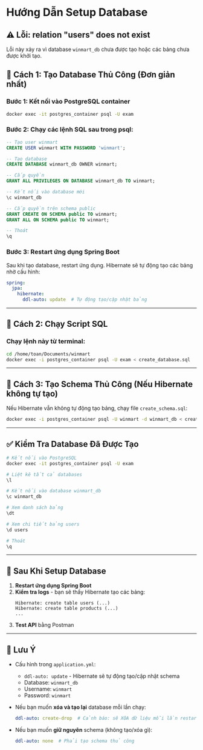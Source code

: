 # Hướng Dẫn Setup Database

## ⚠️ Lỗi: relation "users" does not exist

Lỗi này xảy ra vì database `winmart_db` chưa được tạo hoặc các bảng chưa được khởi tạo.

## 🔧 Cách 1: Tạo Database Thủ Công (Đơn giản nhất)

### Bước 1: Kết nối vào PostgreSQL container
```bash
docker exec -it postgres_container psql -U exam
```

### Bước 2: Chạy các lệnh SQL sau trong psql:
```sql
-- Tạo user winmart
CREATE USER winmart WITH PASSWORD 'winmart';

-- Tạo database
CREATE DATABASE winmart_db OWNER winmart;

-- Cấp quyền
GRANT ALL PRIVILEGES ON DATABASE winmart_db TO winmart;

-- Kết nối vào database mới
\c winmart_db

-- Cấp quyền trên schema public
GRANT CREATE ON SCHEMA public TO winmart;
GRANT ALL ON SCHEMA public TO winmart;

-- Thoát
\q
```

### Bước 3: Restart ứng dụng Spring Boot
Sau khi tạo database, restart ứng dụng. Hibernate sẽ tự động tạo các bảng nhờ cấu hình:
```yaml
spring:
  jpa:
    hibernate:
      ddl-auto: update  # Tự động tạo/cập nhật bảng
```

---

## 🔧 Cách 2: Chạy Script SQL

### Chạy lệnh này từ terminal:
```bash
cd /home/toan/Documents/winmart
docker exec -i postgres_container psql -U exam < create_database.sql
```

---

## 🔧 Cách 3: Tạo Schema Thủ Công (Nếu Hibernate không tự tạo)

Nếu Hibernate vẫn không tự động tạo bảng, chạy file `create_schema.sql`:

```bash
docker exec -i postgres_container psql -U winmart -d winmart_db < create_schema.sql
```

---

## ✅ Kiểm Tra Database Đã Được Tạo

```bash
# Kết nối vào PostgreSQL
docker exec -it postgres_container psql -U exam

# Liệt kê tất cả databases
\l

# Kết nối vào database winmart_db
\c winmart_db

# Xem danh sách bảng
\dt

# Xem chi tiết bảng users
\d users

# Thoát
\q
```

---

## 🚀 Sau Khi Setup Database

1. **Restart ứng dụng Spring Boot**
2. **Kiểm tra logs** - bạn sẽ thấy Hibernate tạo các bảng:
   ```
   Hibernate: create table users (...)
   Hibernate: create table products (...)
   ...
   ```
3. **Test API** bằng Postman

---

## 📝 Lưu Ý

- Cấu hình trong `application.yml`:
  - `ddl-auto: update` - Hibernate sẽ tự động tạo/cập nhật schema
  - Database: `winmart_db`
  - Username: `winmart`
  - Password: `winmart`

- Nếu bạn muốn **xóa và tạo lại** database mỗi lần chạy:
  ```yaml
  ddl-auto: create-drop  # Cảnh báo: sẽ XÓA dữ liệu mỗi lần restart!
  ```

- Nếu bạn muốn **giữ nguyên** schema (không tạo/xóa gì):
  ```yaml
  ddl-auto: none  # Phải tạo schema thủ công
  ```

